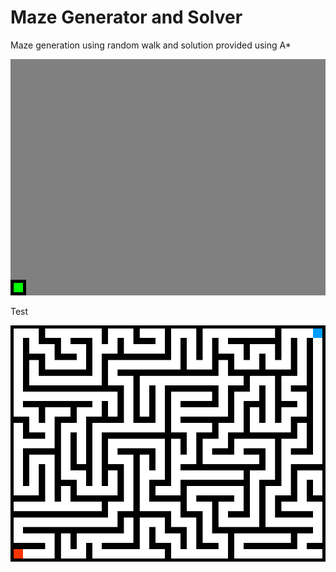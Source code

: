 # Maze Generator and Solver
 Maze generation using random walk and solution provided using A*

![](https://github.com/CristianDejica00/Maze-Generator-and-Solver/blob/main/GitPres/Maze_Gen.gif)

Test

![](https://github.com/CristianDejica00/Maze-Generator-and-Solver/blob/main/GitPres/Pres_2.gif)

